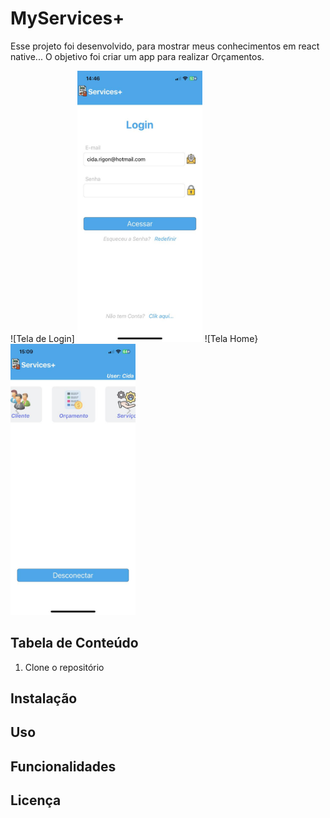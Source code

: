 # MyServices+

Esse projeto foi desenvolvido, para mostrar meus conhecimentos em react native...
O objetivo foi criar um app para realizar Orçamentos.

![Tela de Login] <img src="src/assets/login.png" alt="Imagem de Exemplo" width="200"/>
![Tela Home} <img src="src/assets/homes.png" alt="Imagem de Exemplo" width="200"/>

## Tabela de Conteúdo

1. Clone o repositório

## Instalação
## Uso
## Funcionalidades
## Licença
